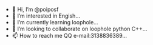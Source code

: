 - 👋 Hi, I’m @poiposf
- 👀 I’m interested in Engish...
- 🌱 I’m currently learning loophole...
- 💞️ I’m looking to collaborate on loophole python C++...
- 📫 How to reach me QQ e-mail:3138836389...
<!---
yangruiyu/yangruiyu is a ✨ special ✨ repository because its `README.md` (this file) appears on your GitHub profile.
You can click the Preview link to take a look at your changes.
--->
